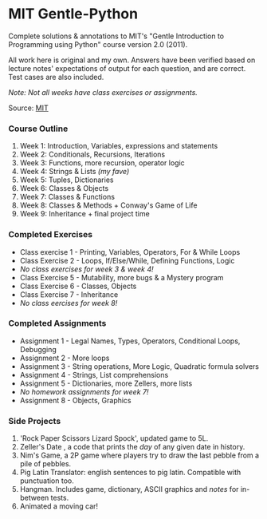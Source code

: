 # MIT Gentle-Python

Complete solutions & annotations to MIT's "Gentle Introduction to Programming using Python" course version 2.0 (2011).

All work here is original and my own. Answers have been verified based on lecture notes' expectations of output for each question, and are correct. Test cases are also included.
 
 *Note: Not all weeks have class exercises or assignments.*

Source: [MIT](https://ocw.mit.edu/courses/electrical-engineering-and-computer-science/6-189-a-gentle-introduction-to-programming-using-python-january-iap-2011/readings/ "Course Homepage")

### Course Outline
 
1. Week 1: Introduction, Variables, expressions and statements
1. Week 2: Conditionals, Recursions, Iterations
1. Week 3: Functions, more recursion, operator logic
1. Week 4: Strings & Lists *(my fave)*
1. Week 5: Tuples, Dictionaries 
1. Week 6: Classes & Objects
1. Week 7: Classes & Functions
1. Week 8: Classes & Methods + Conway's Game of Life
1. Week 9: Inheritance + final project time

### Completed Exercises

* Class exercise 1 - Printing, Variables, Operators, For & While Loops
* Class Exercise 2 - Loops, If/Else/While, Defining Functions, Logic
* *No class exercises for week 3 & week 4!*
* Class Exercise 5 - Mutability, more bugs & a Mystery program
* Class Exercise 6 - Classes, Objects
* Class Exercise 7 - Inheritance
* *No class eercises for week 8!*

### Completed Assignments

* Assignment 1 - Legal Names, Types, Operators, Conditional Loops, Debugging
* Assignment 2 - More loops
* Assignment 3 - String operations, More Logic, Quadratic formula solvers
* Assignment 4 - Strings, List comprehensions
* Assignment 5 - Dictionaries, more Zellers, more lists
* *No homework assignments for week 7!*
* Assignment 8 - Objects, Graphics

### Side Projects

1. 'Rock Paper Scissors Lizard Spock', updated game to 5L.
1. Zeller's Date , a code that prints the *day* of any given date in history.
1. Nim's Game, a 2P game where players try to draw the last pebble from a pile of pebbles. 
1. Pig Latin Translator: english sentences to pig latin. Compatible with punctuation too.
1. Hangman. Includes game, dictionary, ASCII graphics and *notes* for in-between tests.
1. Animated a moving car! 
